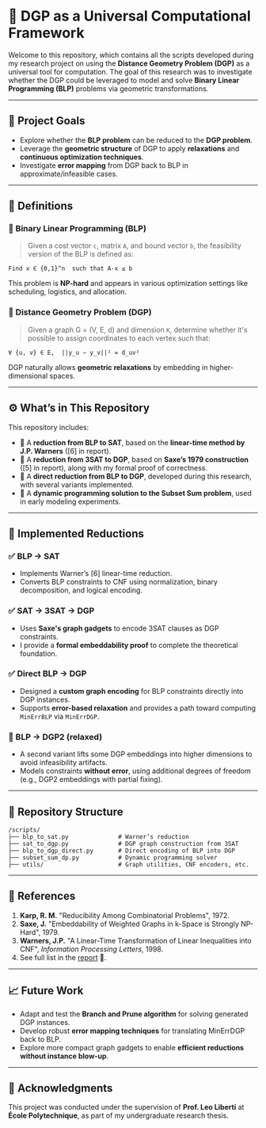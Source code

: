 
# 🧠 DGP as a Universal Computational Framework

Welcome to this repository, which contains all the scripts developed during my research project on using the **Distance Geometry Problem (DGP)** as a universal tool for computation. The goal of this research was to investigate whether the DGP could be leveraged to model and solve **Binary Linear Programming (BLP)** problems via geometric transformations.

---

## 📌 Project Goals

- Explore whether the **BLP problem** can be reduced to the **DGP problem**.
- Leverage the **geometric structure** of DGP to apply **relaxations** and **continuous optimization techniques**.
- Investigate **error mapping** from DGP back to BLP in approximate/infeasible cases.

---

## 📘 Definitions

### 🔷 Binary Linear Programming (BLP)
> Given a cost vector `c`, matrix `A`, and bound vector `b`, the feasibility version of the BLP is defined as:
```
Find x ∈ {0,1}^n  such that A·x ≤ b
```
This problem is **NP-hard** and appears in various optimization settings like scheduling, logistics, and allocation.

### 🔷 Distance Geometry Problem (DGP)
> Given a graph G = (V, E, d) and dimension `K`, determine whether it's possible to assign coordinates to each vertex such that:
```
∀ {u, v} ∈ E,  ||y_u − y_v||² = d_uv²
```
DGP naturally allows **geometric relaxations** by embedding in higher-dimensional spaces.

---

## ⚙️ What’s in This Repository

This repository includes:
- 🔁 A **reduction from BLP to SAT**, based on the **linear-time method by J.P. Warners** ([6] in report).
- 🔗 A **reduction from 3SAT to DGP**, based on **Saxe’s 1979 construction** ([5] in report), along with my formal proof of correctness.
- 🧩 A **direct reduction from BLP to DGP**, developed during this research, with several variants implemented.
- 🧠 A **dynamic programming solution to the Subset Sum problem**, used in early modeling experiments.

---

## 🧪 Implemented Reductions

### ✅ BLP → SAT
- Implements Warner’s [6] linear-time reduction.
- Converts BLP constraints to CNF using normalization, binary decomposition, and logical encoding.

### ✅ SAT → 3SAT → DGP
- Uses **Saxe's graph gadgets** to encode 3SAT clauses as DGP constraints.
- I provide a **formal embeddability proof** to complete the theoretical foundation.

### ✅ Direct BLP → DGP
- Designed a **custom graph encoding** for BLP constraints directly into DGP instances.
- Supports **error-based relaxation** and provides a path toward computing `MinErrBLP` via `MinErrDGP`.

### 🔄 BLP → DGP2 (relaxed)
- A second variant lifts some DGP embeddings into higher dimensions to avoid infeasibility artifacts.
- Models constraints **without error**, using additional degrees of freedom (e.g., DGP2 embeddings with partial fixing).

---

## 📂 Repository Structure

```
/scripts/
├── blp_to_sat.py              # Warner’s reduction
├── sat_to_dgp.py              # DGP graph construction from 3SAT
├── blp_to_dgp_direct.py       # Direct encoding of BLP into DGP
├── subset_sum_dp.py           # Dynamic programming solver
├── utils/                     # Graph utilities, CNF encoders, etc.
```

---

## 📄 References

1. **Karp, R. M.** "Reducibility Among Combinatorial Problems", 1972.  
2. **Saxe, J.** "Embeddability of Weighted Graphs in k-Space is Strongly NP-Hard", 1979.  
3. **Warners, J.P.** "A Linear-Time Transformation of Linear Inequalities into CNF", *Information Processing Letters*, 1998.  
4. See full list in the [report](./PRL_report.pdf) 📄.

---

## 📈 Future Work

- Adapt and test the **Branch and Prune algorithm** for solving generated DGP instances.
- Develop robust **error mapping techniques** for translating MinErrDGP back to BLP.
- Explore more compact graph gadgets to enable **efficient reductions without instance blow-up**.

---

## 🤝 Acknowledgments

This project was conducted under the supervision of **Prof. Leo Liberti** at **École Polytechnique**, as part of my undergraduate research thesis.
